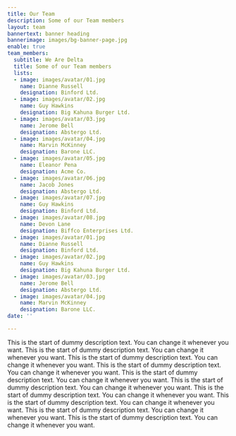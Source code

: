 ```yaml
---
title: Our Team
description: Some of our Team members
layout: team
bannertext: banner heading
bannerimage: images/bg-banner-page.jpg
enable: true
team_members:
  subtitle: We Are Delta
  title: Some of our Team members
  lists:
  - image: images/avatar/01.jpg
    name: Dianne Russell
    designation: Binford Ltd.
  - image: images/avatar/02.jpg
    name: Guy Hawkins
    designation: Big Kahuna Burger Ltd.
  - image: images/avatar/03.jpg
    name: Jerome Bell
    designation: Abstergo Ltd.
  - image: images/avatar/04.jpg
    name: Marvin McKinney
    designation: Barone LLC.
  - image: images/avatar/05.jpg
    name: Eleanor Pena
    designation: Acme Co.
  - image: images/avatar/06.jpg
    name: Jacob Jones
    designation: Abstergo Ltd.
  - image: images/avatar/07.jpg
    name: Guy Hawkins
    designation: Binford Ltd.
  - image: images/avatar/08.jpg
    name: Devon Lane
    designation: Biffco Enterprises Ltd.
  - image: images/avatar/01.jpg
    name: Dianne Russell
    designation: Binford Ltd.
  - image: images/avatar/02.jpg
    name: Guy Hawkins
    designation: Big Kahuna Burger Ltd.
  - image: images/avatar/03.jpg
    name: Jerome Bell
    designation: Abstergo Ltd.
  - image: images/avatar/04.jpg
    name: Marvin McKinney
    designation: Barone LLC.
date: ''

---
```

This is the start of dummy description text. You can change it whenever you want. This is the start of dummy description text. You can change it whenever you want. This is the start of dummy description text. You can change it whenever you want. This is the start of dummy description text. You can change it whenever you want. This is the start of dummy description text. You can change it whenever you want. This is the start of dummy description text. You can change it whenever you want. This is the start of dummy description text. You can change it whenever you want. This is the start of dummy description text. You can change it whenever you want. This is the start of dummy description text. You can change it whenever you want. This is the start of dummy description text. You can change it whenever you want.